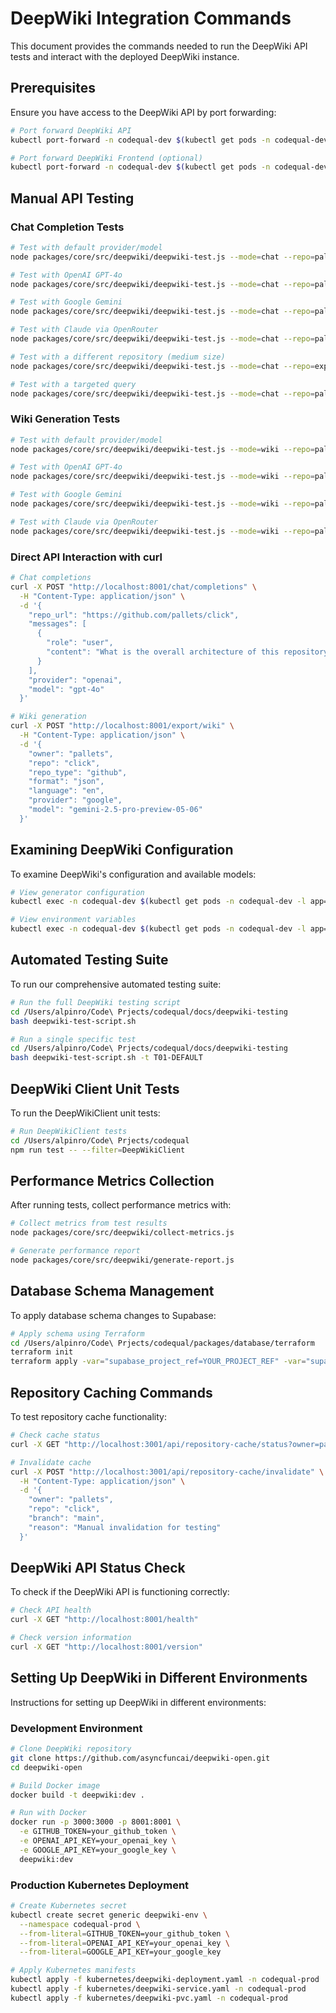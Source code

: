 # DeepWiki Integration Commands

This document provides the commands needed to run the DeepWiki API tests and interact with the deployed DeepWiki instance.

## Prerequisites

Ensure you have access to the DeepWiki API by port forwarding:

```bash
# Port forward DeepWiki API
kubectl port-forward -n codequal-dev $(kubectl get pods -n codequal-dev -l app=deepwiki -o jsonpath='{.items[0].metadata.name}') 8001:8001

# Port forward DeepWiki Frontend (optional)
kubectl port-forward -n codequal-dev $(kubectl get pods -n codequal-dev -l app=deepwiki -o jsonpath='{.items[0].metadata.name}') 3000:3000
```

## Manual API Testing

### Chat Completion Tests

```bash
# Test with default provider/model
node packages/core/src/deepwiki/deepwiki-test.js --mode=chat --repo=pallets/click

# Test with OpenAI GPT-4o
node packages/core/src/deepwiki/deepwiki-test.js --mode=chat --repo=pallets/click --provider=openai --model=gpt-4o

# Test with Google Gemini
node packages/core/src/deepwiki/deepwiki-test.js --mode=chat --repo=pallets/click --provider=google --model=gemini-2.5-pro-preview-05-06

# Test with Claude via OpenRouter
node packages/core/src/deepwiki/deepwiki-test.js --mode=chat --repo=pallets/click --provider=openrouter --model=anthropic/claude-3.7-sonnet

# Test with a different repository (medium size)
node packages/core/src/deepwiki/deepwiki-test.js --mode=chat --repo=expressjs/express --provider=openai --model=gpt-4o

# Test with a targeted query
node packages/core/src/deepwiki/deepwiki-test.js --mode=chat --repo=pallets/click --query="What design patterns are used in this repository?" --provider=openai --model=gpt-4o
```

### Wiki Generation Tests

```bash
# Test with default provider/model
node packages/core/src/deepwiki/deepwiki-test.js --mode=wiki --repo=pallets/click

# Test with OpenAI GPT-4o
node packages/core/src/deepwiki/deepwiki-test.js --mode=wiki --repo=pallets/click --provider=openai --model=gpt-4o

# Test with Google Gemini
node packages/core/src/deepwiki/deepwiki-test.js --mode=wiki --repo=pallets/click --provider=google --model=gemini-2.5-pro-preview-05-06

# Test with Claude via OpenRouter
node packages/core/src/deepwiki/deepwiki-test.js --mode=wiki --repo=pallets/click --provider=openrouter --model=anthropic/claude-3.7-sonnet
```

### Direct API Interaction with curl

```bash
# Chat completions
curl -X POST "http://localhost:8001/chat/completions" \
  -H "Content-Type: application/json" \
  -d '{
    "repo_url": "https://github.com/pallets/click",
    "messages": [
      {
        "role": "user",
        "content": "What is the overall architecture of this repository?"
      }
    ],
    "provider": "openai",
    "model": "gpt-4o"
  }'

# Wiki generation
curl -X POST "http://localhost:8001/export/wiki" \
  -H "Content-Type: application/json" \
  -d '{
    "owner": "pallets",
    "repo": "click",
    "repo_type": "github",
    "format": "json",
    "language": "en",
    "provider": "google",
    "model": "gemini-2.5-pro-preview-05-06"
  }'
```

## Examining DeepWiki Configuration

To examine DeepWiki's configuration and available models:

```bash
# View generator configuration
kubectl exec -n codequal-dev $(kubectl get pods -n codequal-dev -l app=deepwiki -o jsonpath='{.items[0].metadata.name}') -- cat /app/api/config/generator.json

# View environment variables
kubectl exec -n codequal-dev $(kubectl get pods -n codequal-dev -l app=deepwiki -o jsonpath='{.items[0].metadata.name}') -- printenv | grep API_KEY
```

## Automated Testing Suite

To run our comprehensive automated testing suite:

```bash
# Run the full DeepWiki testing script
cd /Users/alpinro/Code\ Prjects/codequal/docs/deepwiki-testing
bash deepwiki-test-script.sh

# Run a single specific test
cd /Users/alpinro/Code\ Prjects/codequal/docs/deepwiki-testing
bash deepwiki-test-script.sh -t T01-DEFAULT
```

## DeepWiki Client Unit Tests

To run the DeepWikiClient unit tests:

```bash
# Run DeepWikiClient tests
cd /Users/alpinro/Code\ Prjects/codequal
npm run test -- --filter=DeepWikiClient
```

## Performance Metrics Collection

After running tests, collect performance metrics with:

```bash
# Collect metrics from test results
node packages/core/src/deepwiki/collect-metrics.js

# Generate performance report
node packages/core/src/deepwiki/generate-report.js
```

## Database Schema Management

To apply database schema changes to Supabase:

```bash
# Apply schema using Terraform
cd /Users/alpinro/Code\ Prjects/codequal/packages/database/terraform
terraform init
terraform apply -var="supabase_project_ref=YOUR_PROJECT_REF" -var="supabase_access_token=YOUR_ACCESS_TOKEN"
```

## Repository Caching Commands

To test repository cache functionality:

```bash
# Check cache status
curl -X GET "http://localhost:3001/api/repository-cache/status?owner=pallets&repo=click&branch=main"

# Invalidate cache
curl -X POST "http://localhost:3001/api/repository-cache/invalidate" \
  -H "Content-Type: application/json" \
  -d '{
    "owner": "pallets",
    "repo": "click",
    "branch": "main",
    "reason": "Manual invalidation for testing"
  }'
```

## DeepWiki API Status Check

To check if the DeepWiki API is functioning correctly:

```bash
# Check API health
curl -X GET "http://localhost:8001/health"

# Check version information
curl -X GET "http://localhost:8001/version"
```

## Setting Up DeepWiki in Different Environments

Instructions for setting up DeepWiki in different environments:

### Development Environment

```bash
# Clone DeepWiki repository
git clone https://github.com/asyncfuncai/deepwiki-open.git
cd deepwiki-open

# Build Docker image
docker build -t deepwiki:dev .

# Run with Docker
docker run -p 3000:3000 -p 8001:8001 \
  -e GITHUB_TOKEN=your_github_token \
  -e OPENAI_API_KEY=your_openai_key \
  -e GOOGLE_API_KEY=your_google_key \
  deepwiki:dev
```

### Production Kubernetes Deployment

```bash
# Create Kubernetes secret
kubectl create secret generic deepwiki-env \
  --namespace codequal-prod \
  --from-literal=GITHUB_TOKEN=your_github_token \
  --from-literal=OPENAI_API_KEY=your_openai_key \
  --from-literal=GOOGLE_API_KEY=your_google_key

# Apply Kubernetes manifests
kubectl apply -f kubernetes/deepwiki-deployment.yaml -n codequal-prod
kubectl apply -f kubernetes/deepwiki-service.yaml -n codequal-prod
kubectl apply -f kubernetes/deepwiki-pvc.yaml -n codequal-prod
```
